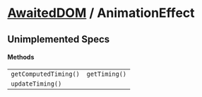 # [AwaitedDOM](/docs/basic-interfaces/awaited-dom) <span>/</span> AnimationEffect

<div class='overview'></div>

## Unimplemented Specs

#### Methods

|     |     |
| --- | --- |
| `getComputedTiming()` | `getTiming()`
`updateTiming()` |  |
